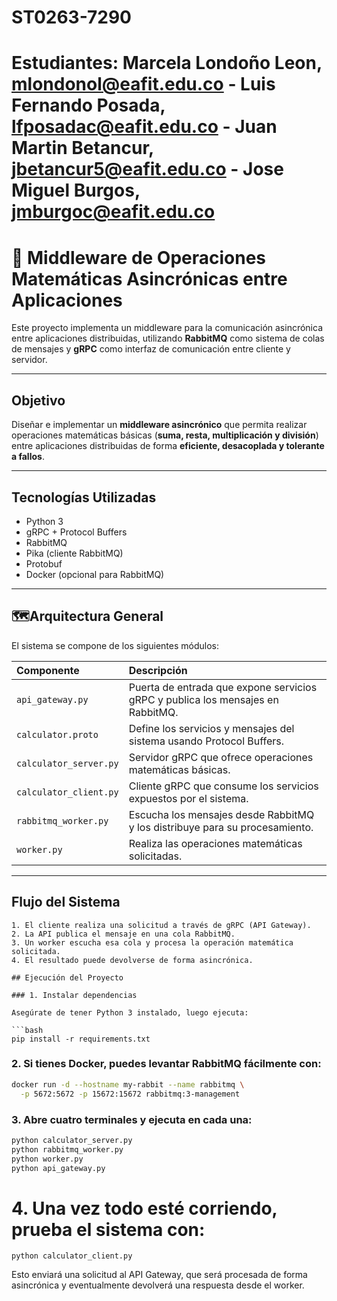 # ST0263-7290

# Estudiantes: Marcela Londoño Leon, mlondonol@eafit.edu.co - Luis Fernando Posada, lfposadac@eafit.edu.co - Juan Martin Betancur, jbetancur5@eafit.edu.co - Jose Miguel Burgos, jmburgoc@eafit.edu.co

# 📨 Middleware de Operaciones Matemáticas Asincrónicas entre Aplicaciones

Este proyecto implementa un middleware para la comunicación asincrónica entre aplicaciones distribuidas, utilizando **RabbitMQ** como sistema de colas de mensajes y **gRPC** como interfaz de comunicación entre cliente y servidor.

---

## Objetivo

Diseñar e implementar un **middleware asincrónico** que permita realizar operaciones matemáticas básicas (**suma, resta, multiplicación y división**) entre aplicaciones distribuidas de forma **eficiente, desacoplada y tolerante a fallos**.

---

## Tecnologías Utilizadas

- Python 3
- gRPC + Protocol Buffers
- RabbitMQ
- Pika (cliente RabbitMQ)
- Protobuf
- Docker (opcional para RabbitMQ)

---

## 🗺Arquitectura General

El sistema se compone de los siguientes módulos:

| Componente             | Descripción                                                                 |
|:----------------------|:----------------------------------------------------------------------------|
| `api_gateway.py`        | Puerta de entrada que expone servicios gRPC y publica los mensajes en RabbitMQ. |
| `calculator.proto`      | Define los servicios y mensajes del sistema usando Protocol Buffers.         |
| `calculator_server.py`  | Servidor gRPC que ofrece operaciones matemáticas básicas.                    |
| `calculator_client.py`  | Cliente gRPC que consume los servicios expuestos por el sistema.              |
| `rabbitmq_worker.py`    | Escucha los mensajes desde RabbitMQ y los distribuye para su procesamiento.  |
| `worker.py`             | Realiza las operaciones matemáticas solicitadas.                             |

---

## Flujo del Sistema

```text
1. El cliente realiza una solicitud a través de gRPC (API Gateway).
2. La API publica el mensaje en una cola RabbitMQ.
3. Un worker escucha esa cola y procesa la operación matemática solicitada.
4. El resultado puede devolverse de forma asincrónica.

## Ejecución del Proyecto

### 1. Instalar dependencias

Asegúrate de tener Python 3 instalado, luego ejecuta:

```bash
pip install -r requirements.txt
```
### 2. Si tienes Docker, puedes levantar RabbitMQ fácilmente con:

```bash
docker run -d --hostname my-rabbit --name rabbitmq \
  -p 5672:5672 -p 15672:15672 rabbitmq:3-management
```
### 3. Abre cuatro terminales y ejecuta en cada una:

```bash
python calculator_server.py
python rabbitmq_worker.py
python worker.py
python api_gateway.py
```
# 4. Una vez todo esté corriendo, prueba el sistema con:

```bah 
python calculator_client.py
```
Esto enviará una solicitud al API Gateway, que será procesada de forma asincrónica y eventualmente devolverá una respuesta desde el worker.
